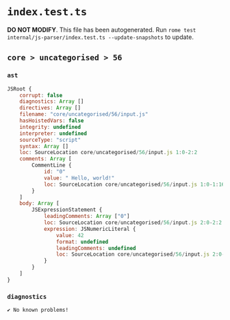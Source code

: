 # `index.test.ts`

**DO NOT MODIFY**. This file has been autogenerated. Run `rome test internal/js-parser/index.test.ts --update-snapshots` to update.

## `core > uncategorised > 56`

### `ast`

```javascript
JSRoot {
	corrupt: false
	diagnostics: Array []
	directives: Array []
	filename: "core/uncategorised/56/input.js"
	hasHoistedVars: false
	integrity: undefined
	interpreter: undefined
	sourceType: "script"
	syntax: Array []
	loc: SourceLocation core/uncategorised/56/input.js 1:0-2:2
	comments: Array [
		CommentLine {
			id: "0"
			value: " Hello, world!"
			loc: SourceLocation core/uncategorised/56/input.js 1:0-1:16
		}
	]
	body: Array [
		JSExpressionStatement {
			leadingComments: Array ["0"]
			loc: SourceLocation core/uncategorised/56/input.js 2:0-2:2
			expression: JSNumericLiteral {
				value: 42
				format: undefined
				leadingComments: undefined
				loc: SourceLocation core/uncategorised/56/input.js 2:0-2:2
			}
		}
	]
}
```

### `diagnostics`

```
✔ No known problems!

```
